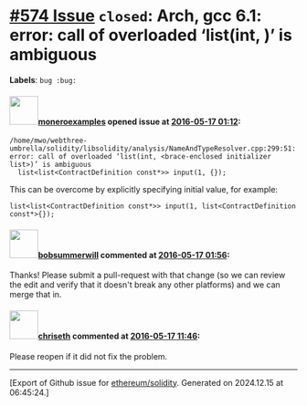 # [\#574 Issue](https://github.com/ethereum/solidity/issues/574) `closed`: Arch, gcc 6.1: error: call of overloaded ‘list(int, <brace-enclosed initializer list>)’ is ambiguous
**Labels**: `bug :bug:`


#### <img src="https://avatars.githubusercontent.com/u/15305358?v=4" width="50">[moneroexamples](https://github.com/moneroexamples) opened issue at [2016-05-17 01:12](https://github.com/ethereum/solidity/issues/574):

```
/home/mwo/webthree-umbrella/solidity/libsolidity/analysis/NameAndTypeResolver.cpp:299:51: error: call of overloaded ‘list(int, <brace-enclosed initializer list>)’ is ambiguous
  list<list<ContractDefinition const*>> input(1, {});
```

This can be overcome by explicitly specifying initial value, for example:

```
list<list<ContractDefinition const*>> input(1, list<ContractDefinition const*>{});
```


#### <img src="https://avatars.githubusercontent.com/u/3788156?u=f379551fa667ddb096e1ea2ef248d16e7461b1c3&v=4" width="50">[bobsummerwill](https://github.com/bobsummerwill) commented at [2016-05-17 01:56](https://github.com/ethereum/solidity/issues/574#issuecomment-219599717):

Thanks!   Please submit a pull-request with that change (so we can review the edit and verify that it doesn't break any other platforms) and we can merge that in.

#### <img src="https://avatars.githubusercontent.com/u/9073706?v=4" width="50">[chriseth](https://github.com/chriseth) commented at [2016-05-17 11:46](https://github.com/ethereum/solidity/issues/574#issuecomment-219694407):

Please reopen if it did not fix the problem.


-------------------------------------------------------------------------------



[Export of Github issue for [ethereum/solidity](https://github.com/ethereum/solidity). Generated on 2024.12.15 at 06:45:24.]
